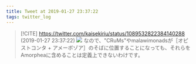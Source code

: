 ```yaml
---
title: Tweet at 2019-01-27 23:37:22
tags: twitter_log
---
```


> [!CITE] https://twitter.com/kaisekiriu/status/1089532822384140288 (2019-01-27 23:37:22)
> ![](https://twitter.com/kaisekiriu/status/1089532822384140288)
> なので、"CRuMs"やmalawimonadsが［オピストコンタ + アメーボゾア］のそばに位置することになっても、それらをAmorpheaに含めることは定義上できないわけです。
